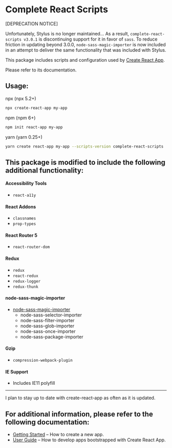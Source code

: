 # Complete React Scripts

[DEPRECATION NOTICE]

Unfortunately, Stylus is no longer maintained...
As a result, `complete-react-scripts v3.0.1`
is discontinuing support for it in favor of `sass`.
To reduce friction in updating beyond 3.0.0, `node-sass-magic-importer`
is now included in an attempt to deliver the same functionality that
was included with Stylus.

This package includes scripts and configuration used by [Create React App](https://github.com/facebook/create-react-app).

Please refer to its documentation.

## Usage:

npx (npx 5.2+)

```bash
npx create-react-app my-app
```

npm (npm 6+)

```bash
npm init react-app my-app
```

yarn (yarn 0.25+)

```bash
yarn create react-app my-app --scripts-version complete-react-scripts
```

## This package is modified to include the following additional functionality:

#### Accessibility Tools

- `react-a11y`

#### React Addons

- `classnames`
- `prop-types`

#### React Router 5

- `react-router-dom`

#### Redux

- `redux`
- `react-redux`
- `redux-logger`
- `redux-thunk`

#### node-sass-magic-importer

- [node-sass-magic-importer](https://github.com/maoberlehner/node-sass-magic-importer)
  - node-sass-selector-importer
  - node-sass-filter-importer
  - node-sass-glob-importer
  - node-sass-once-importer
  - node-sass-package-importer

#### Gzip

- `compression-webpack-plugin`

#### IE Support

- Includes IE11 polyfill

---

I plan to stay up to date with create-react-app as often as it is updated.

## For additional information, please refer to the following documentation:

- [Getting Started](https://facebook.github.io/create-react-app/docs/getting-started) – How to create a new app.
- [User Guide](https://facebook.github.io/create-react-app/) – How to develop apps bootstrapped with Create React App.

